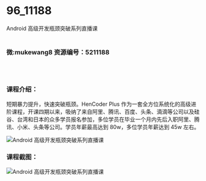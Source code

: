 # 96_11188
Android 高级开发瓶颈突破系列直播课
<br/></br>
<h3>微:mukewang8 资源编号：5211188</h3>
<br/></br>
<h3>课程介绍：</h3>
<p>短期暴力提升，快速突破瓶颈。HenCoder Plus 作为一套全方位系统化的高级进阶课程，开课四期以来，吸纳了来自阿里、腾讯、百度、头条、滴滴等公司以及硅谷、台湾和日本的众多学员报名参加，多位学员在毕业一个月内先后入职阿里、腾讯、小米、头条等公司。学员年薪最高达到 80w，多位学员年薪达到 45w 左右。</p>
<p><img src="https://www.ko996.com/wp-content/uploads/img/2020/03/1-101.png" alt="Android 高级开发瓶颈突破系列直播课"></p>
<div class="info-desc">
<h3>课程截图：</h3>
<p><img src="https://www.ko996.com/wp-content/uploads/img/2020/03/2-92.png" alt="Android 高级开发瓶颈突破系列直播课"></p>


			
</div>
